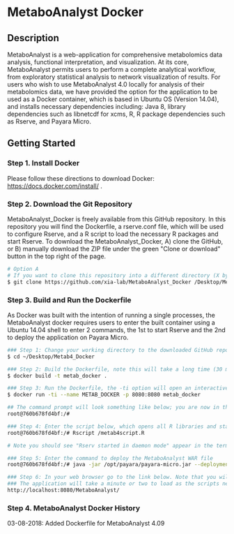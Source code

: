 # MetaboAnalyst Docker

## Description 

MetaboAnalyst is a web-application for comprehensive metabolomics data analysis, functional interpretation, and visualization. At its core, MetaboAnalyst permits users to perform a complete analytical workflow, from exploratory statistical analysis to network visualization of results. For users who wish to use MetaboAnalyst 4.0 locally for analysis of  their metabolomics data, we have provided the option for the application to be used as a Docker container, which is based in Ubuntu OS (Version 14.04), and installs necessary dependencies including: Java 8, library dependencies such as libnetcdf for xcms, R, R package dependencies such as Rserve, and Payara Micro.

## Getting Started

### Step 1. Install Docker

Please follow these directions to download Docker: https://docs.docker.com/install/ .

### Step 2. Download the Git Repository

MetaboAnalyst_Docker is freely available from this GitHub repository. In this repository you will find the Dockerfile, a rserve.conf file, which will be used to configure Rserve, and a R script to load the necessary R packages and start Rserve. To download the MetaboAnalyst_Docker, A) clone the GitHub, or B) manually download the ZIP file under the green "Clone or download" button in the top right of the page.

```bash
# Option A
# If you want to clone this repository into a different directory (X by default), specify it as the next command-line option, leaving a space between the link and your directory
$ git clone https://github.com/xia-lab/MetaboAnalyst_Docker /Desktop/Metab4_Docker

```

### Step 3. Build and Run the Dockerfile

As Docker was built with the intention of running a single processes, the MetaboAnalyst docker requires users to enter the built container using a Ubuntu 14.04 shell to enter 2 commands, the 1st to start Rserve and the 2nd to deploy the application on Payara Micro.

```bash
### Step 1: Change your working directory to the downloaded GitHub repository
$ cd ~/Desktop/Metab4_Docker

### Step 2: Build the Dockerfile, note this will take a long time (30 mins / 1 hour) as several packages need to be installed
$ docker build -t metab_docker .

### Step 3: Run the Dockerfile, the -ti option will open an interactive Ubuntu terminal into the created container and presents a command prompt
$ docker run -ti --name METAB_DOCKER -p 8080:8080 metab_docker

## The command prompt will look something like below; you are now in the shell
root@760b678fd4bf:/# 

### Step 4: Enter the script below, which opens all R libraries and starts the Rserve in daemon mode
root@760b678fd4bf:/# Rscript /metab4script.R 

# Note you should see "Rserv started in daemon mode" appear in the terminal.

### Step 5: Enter the command to deploy the MetaboAnalyst WAR file
root@760b678fd4bf:/# java -jar /opt/payara/payara-micro.jar --deploymentDir /opt/payara/deployments

### Step 6: In your web browser go to the link below. Note that you will have to change the MetaboAnalyst version in the link based on the WAR file 
### The application will take a minute or two to load as the scripts need to be compiled
http://localhost:8080/MetaboAnalyst/

```
### Step 4. MetaboAnalyst Docker History

03-08-2018: Added Dockerfile for MetaboAnalyst 4.09
